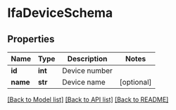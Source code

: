 # IfaDeviceSchema

## Properties
Name | Type | Description | Notes
------------ | ------------- | ------------- | -------------
**id** | **int** | Device number | 
**name** | **str** | Device name | [optional] 

[[Back to Model list]](../README.md#documentation-for-models) [[Back to API list]](../README.md#documentation-for-api-endpoints) [[Back to README]](../README.md)


